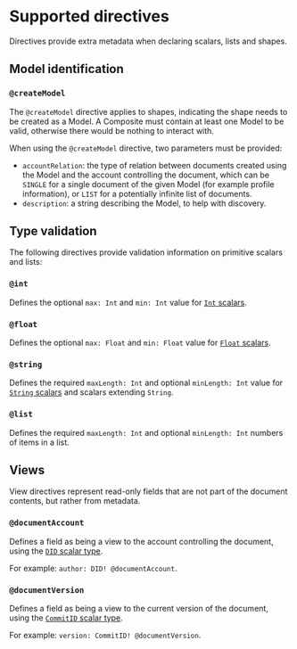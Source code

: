 # Supported directives

Directives provide extra metadata when declaring scalars, lists and shapes.

## Model identification

### `@createModel`

The `@createModel` directive applies to shapes, indicating the shape needs to be created as a Model. A Composite must contain at least one Model to be valid, otherwise there would be nothing to interact with.

When using the `@createModel` directive, two parameters must be provided:

- `accountRelation`: the type of relation between documents created using the Model and the account controlling the document, which can be `SINGLE` for a single document of the given Model (for example profile information), or `LIST` for a potentially infinite list of documents.
- `description`: a string describing the Model, to help with discovery.

## Type validation

The following directives provide validation information on primitive scalars and lists:

### `@int`

Defines the optional `max: Int` and `min: Int` value for [`Int` scalars](./scalars.md#int).

### `@float`

Defines the optional `max: Float` and `min: Float` value for [`Float` scalars](./scalars.md#float).

### `@string`

Defines the required `maxLength: Int` and optional `minLength: Int` value for [`String` scalars](./scalars.md#string) and scalars extending `String`.

### `@list`

Defines the required `maxLength: Int` and optional `minLength: Int` numbers of items in a list.

## Views

View directives represent read-only fields that are not part of the document contents, but rather from metadata.

### `@documentAccount`

Defines a field as being a view to the account controlling the document, using the [`DID` scalar type](./scalars.md#did).

For example: `author: DID! @documentAccount`.

### `@documentVersion`

Defines a field as being a view to the current version of the document, using the [`CommitID` scalar type](./scalars.md#commitid).

For example: `version: CommitID! @documentVersion`.